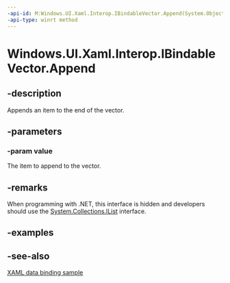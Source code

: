 ```yaml
---
-api-id: M:Windows.UI.Xaml.Interop.IBindableVector.Append(System.Object)
-api-type: winrt method
---
```


<!-- Method syntax
public void Append(System.Object value)
-->

# Windows.UI.Xaml.Interop.IBindableVector.Append

## -description
Appends an item to the end of the vector.

## -parameters
### -param value
The item to append to the vector.

## -remarks
When programming with .NET, this interface is hidden and developers should use the [System.Collections.IList](https://docs.microsoft.com/dotnet/api/system.collections.ilist?redirectedfrom=MSDN) interface.

## -examples

## -see-also
[XAML data binding sample](https://github.com/Microsoft/Windows-universal-samples/tree/master/Samples/XamlBind)
